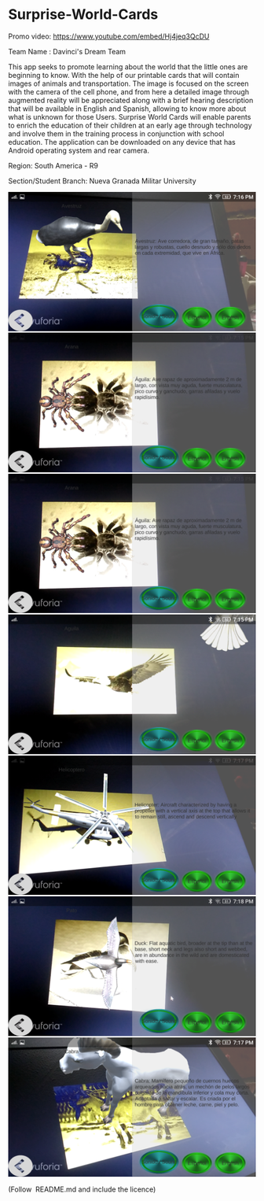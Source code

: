 ﻿# Surprise-World-Cards
Promo video: https://www.youtube.com/embed/Hj4jeq3QcDU

Team Name : Davinci's Dream Team



This app seeks to promote learning about the world that the little ones are beginning to know. With the help of our printable cards that will contain images of animals and transportation. The image is focused on the screen with the camera of the cell phone, and from here a detailed image through augmented reality will be appreciated along with a brief hearing description that will be available in English and Spanish, allowing to know more about what is unknown for those Users. Surprise World Cards will enable parents to enrich the education of their children at an early age through technology and involve them in the training process in conjunction with school education. The application can be downloaded on any device that has Android operating system and rear camera.

Region: South America - R9

Section/Student Branch: Nueva Granada Militar University

<IMG SRC="https://github.com/DavincisDreamTeam/Surprise-World-Cards/blob/master/Screen%20Shots/Screenshot_2017-07-06-19-16-21.png?raw=true">
<IMG SRC="https://github.com/DavincisDreamTeam/Surprise-World-Cards/blob/master/Screen%20Shots/Screenshot_2017-07-06-19-15-58.png?raw=true">
<IMG SRC="https://github.com/DavincisDreamTeam/Surprise-World-Cards/blob/master/Screen%20Shots/Screenshot_2017-07-06-19-15-58.png?raw=true">
<IMG SRC="https://github.com/DavincisDreamTeam/Surprise-World-Cards/blob/master/Screen%20Shots/Screenshot_2017-07-06-19-15-42.png?raw=true">
<IMG SRC="https://github.com/DavincisDreamTeam/Surprise-World-Cards/blob/master/Screen%20Shots/Screenshot_2017-07-06-19-17-37.png?raw=true">
<IMG SRC="https://github.com/DavincisDreamTeam/Surprise-World-Cards/blob/master/Screen%20Shots/Screenshot_2017-07-06-19-18-26.png?raw=true">
<IMG SRC="https://github.com/DavincisDreamTeam/Surprise-World-Cards/blob/master/Screen%20Shots/Screenshot_2017-07-06-19-17-13.png?raw=true">




(Follow  README.md and include the licence)
